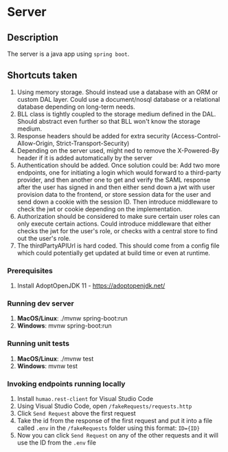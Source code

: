 # Server

## Description

The server is a java app using `spring boot`.

## Shortcuts taken
1. Using memory storage. Should instead use a database with an ORM or custom DAL layer. Could use a document/nosql database or a relational database depending on long-term needs.
1. BLL class is tightly coupled to the storage medium defined in the DAL. Should abstract even further so that BLL won't know the storage medium.
1. Response headers should be added for extra security (Access-Control-Allow-Origin, Strict-Transport-Security)
1. Depending on the server used, might ned to remove the X-Powered-By header if it is added automatically by the server
1. Authentication should be added. Once solution could be: Add two more endpoints, one for initiating a login which would forward to a third-party provider, and then another one to get and verify the SAML response after the user has signed in and then either send down a jwt with user provision data to the frontend, or store session data for the user and send down a cookie with the session ID. Then introduce middleware to check the jwt or cookie depending on the implementation.
1. Authorization should be considered to make sure certain user roles can only execute certain actions. Could introduce middleware that either checks the jwt for the user's role, or checks with a central store to find out the user's role.
1. The thirdPartyAPIUrl is hard coded. This should come from a config file which could potentially get updated at build time or even at runtime.

### Prerequisites
1. Install AdoptOpenJDK 11 - https://adoptopenjdk.net/

### Running dev server
1. **MacOS/Linux**: ./mvnw spring-boot:run
1. **Windows**: mvnw spring-boot:run

### Running unit tests
1. **MacOS/Linux**: ./mvnw test
1. **Windows**: mvnw test

### Invoking endpoints running locally
1. Install `humao.rest-client` for Visual Studio Code
1. Using Visual Studio Code, open `/fakeRequests/requests.http`
1. Click `Send Request` above the first request
1. Take the id from the response of the first request and put it into a file called `.env` in the `/fakeRequests` folder using this format: `ID={ID}`
1. Now you can click `Send Request` on any of the other requests and it will use the ID from the `.env` file